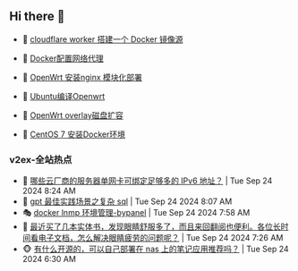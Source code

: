 ## Hi there 👋

<!--
**dkyg666/dkyg666** is a ✨ _special_ ✨ repository because its `README.md` (this file) appears on your GitHub profile.

Here are some ideas to get you started:

- 🔭 I’m currently working on ...
- 🌱 I’m currently learning ...
- 👯 I’m looking to collaborate on ...
- 🤔 I’m looking for help with ...
- 💬 Ask me about ...
- 📫 How to reach me: ...
- 😄 Pronouns: ...
- ⚡ Fun fact: ...
-->

<!-- BLOG-POST-LIST:START -->
- 🦩 [cloudflare worker 搭建一个 Docker 镜像源](http://blog.1996099.xyz/archives/cloudflare-worker-da-jian-yi-ge-docker-jing-xiang-zhan) 

- 🚦 [Docker配置网络代理](http://blog.1996099.xyz/archives/dockerpei-zhi-wang-luo-dai-li) 

- 🫶 [OpenWrt 安装nginx 模块化部署](http://blog.1996099.xyz/archives/openwrt-an-zhuang-nginx-mo-kuai-hua-bu-shu) 

- 🦄 [Ubuntu编译Openwrt](http://blog.1996099.xyz/archives/ubuntuzi-bian-yi-openwrt) 

- 🐻 [OpenWrt overlay磁盘扩容](http://blog.1996099.xyz/archives/openwrt-overlay) 

- 🤖 [CentOS 7 安装Docker环境](http://blog.1996099.xyz/archives/centos-docker) 
<!-- BLOG-POST-LIST:END -->

### v2ex-全站热点
<!-- v2ex:START -->
- 🥸 [哪些云厂商的服务器单网卡可绑定足够多的 IPv6 地址？](https://www.v2ex.com/t/1075444#reply0) | Tue Sep 24 2024 8:24 AM
- 🤗 [gpt 最佳实践场景之复杂 sql](https://www.v2ex.com/t/1075437#reply2) | Tue Sep 24 2024 8:07 AM
- 🎭 [docker lnmp 环境管理-bypanel](https://www.v2ex.com/t/1075432#reply0) | Tue Sep 24 2024 7:58 AM
- 🥷 [最近买了几本实体书，发现眼睛舒服多了，而且来回翻阅也便利。各位长时间看电子文档，怎么解决眼睛疲劳的问题呢？](https://www.v2ex.com/t/1075420#reply10) | Tue Sep 24 2024 7:26 AM
- 🐵 [有什么开源的，可以自己部署在 nas 上的笔记应用推荐吗？](https://www.v2ex.com/t/1075393#reply10) | Tue Sep 24 2024 6:30 AM<!-- v2ex:END -->

